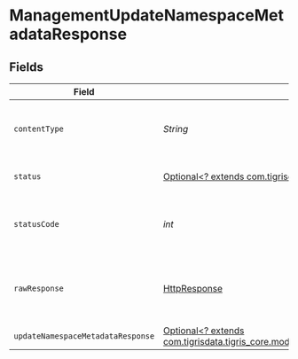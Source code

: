 # ManagementUpdateNamespaceMetadataResponse


## Fields

| Field                                                                                                                                                  | Type                                                                                                                                                   | Required                                                                                                                                               | Description                                                                                                                                            |
| ------------------------------------------------------------------------------------------------------------------------------------------------------ | ------------------------------------------------------------------------------------------------------------------------------------------------------ | ------------------------------------------------------------------------------------------------------------------------------------------------------ | ------------------------------------------------------------------------------------------------------------------------------------------------------ |
| `contentType`                                                                                                                                          | *String*                                                                                                                                               | :heavy_check_mark:                                                                                                                                     | HTTP response content type for this operation                                                                                                          |
| `status`                                                                                                                                               | [Optional<? extends com.tigrisdata.tigris_core.models.shared.Status>](../../models/shared/Status.md)                                                   | :heavy_minus_sign:                                                                                                                                     | Default error response                                                                                                                                 |
| `statusCode`                                                                                                                                           | *int*                                                                                                                                                  | :heavy_check_mark:                                                                                                                                     | HTTP response status code for this operation                                                                                                           |
| `rawResponse`                                                                                                                                          | [HttpResponse<InputStream>](https://docs.oracle.com/en/java/javase/11/docs/api/java.net.http/java/net/http/HttpResponse.html)                          | :heavy_check_mark:                                                                                                                                     | Raw HTTP response; suitable for custom response parsing                                                                                                |
| `updateNamespaceMetadataResponse`                                                                                                                      | [Optional<? extends com.tigrisdata.tigris_core.models.shared.UpdateNamespaceMetadataResponse>](../../models/shared/UpdateNamespaceMetadataResponse.md) | :heavy_minus_sign:                                                                                                                                     | OK                                                                                                                                                     |